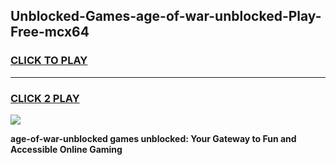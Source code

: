 
## Unblocked-Games-age-of-war-unblocked-Play-Free-mcx64
<h3>
<a href="https://premium76.site?title=age-of-war-unblocked&ref=10A">CLICK TO PLAY</a></h3>
<hr>

<h3>
<a href="https://premium76.site?title=age-of-war-unblocked&ref=10A">CLICK 2 PLAY</a>
  
</h3>

<a href="https://premium76.site?title=age-of-war-unblocked&ref=10A"><img src="https://clearcache.store/games.png"></a>


**age-of-war-unblocked games unblocked: Your Gateway to Fun and Accessible Online Gaming**
